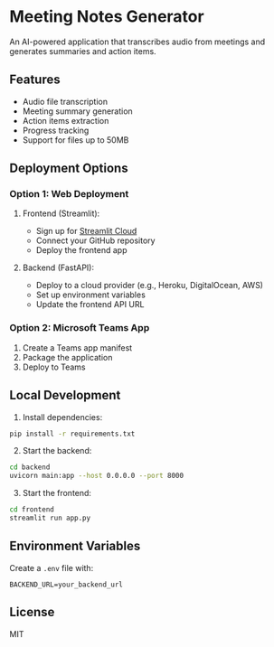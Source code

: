 # Meeting Notes Generator

An AI-powered application that transcribes audio from meetings and generates summaries and action items.

## Features
- Audio file transcription
- Meeting summary generation
- Action items extraction
- Progress tracking
- Support for files up to 50MB

## Deployment Options

### Option 1: Web Deployment
1. Frontend (Streamlit):
   - Sign up for [Streamlit Cloud](https://streamlit.io/cloud)
   - Connect your GitHub repository
   - Deploy the frontend app

2. Backend (FastAPI):
   - Deploy to a cloud provider (e.g., Heroku, DigitalOcean, AWS)
   - Set up environment variables
   - Update the frontend API URL

### Option 2: Microsoft Teams App
1. Create a Teams app manifest
2. Package the application
3. Deploy to Teams

## Local Development
1. Install dependencies:
```bash
pip install -r requirements.txt
```

2. Start the backend:
```bash
cd backend
uvicorn main:app --host 0.0.0.0 --port 8000
```

3. Start the frontend:
```bash
cd frontend
streamlit run app.py
```

## Environment Variables
Create a `.env` file with:
```
BACKEND_URL=your_backend_url
```

## License
MIT 